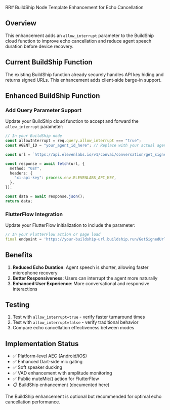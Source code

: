 RR# BuildShip Node Template Enhancement for Echo Cancellation

## Overview

This enhancement adds an `allow_interrupt` parameter to the BuildShip cloud function to improve echo cancellation and reduce agent speech duration before device recovery.

## Current BuildShip Function

The existing BuildShip function already securely handles API key hiding and returns signed URLs. This enhancement adds client-side barge-in support.

## Enhanced BuildShip Function

### Add Query Parameter Support

Update your BuildShip cloud function to accept and forward the `allow_interrupt` parameter:

```typescript
// In your BuildShip node
const allowInterrupt = req.query.allow_interrupt === "true";
const AGENT_ID = "your_agent_id_here"; // Replace with your actual agent ID

const url = `https://api.elevenlabs.io/v1/convai/conversation/get_signed_url?agent_id=${AGENT_ID}&allow_interrupt=${allowInterrupt}`;

const response = await fetch(url, {
  method: "GET",
  headers: {
    "xi-api-key": process.env.ELEVENLABS_API_KEY,
  },
});

const data = await response.json();
return data;
```

### FlutterFlow Integration

Update your FlutterFlow initialization to include the parameter:

```dart
// In your FlutterFlow action or page load
final endpoint = 'https://your-buildship-url.buildship.run/GetSignedUrl?allow_interrupt=true';
```

## Benefits

1. **Reduced Echo Duration**: Agent speech is shorter, allowing faster microphone recovery
2. **Better Responsiveness**: Users can interrupt the agent more naturally
3. **Enhanced User Experience**: More conversational and responsive interactions

## Testing

1. Test with `allow_interrupt=true` - verify faster turnaround times
2. Test with `allow_interrupt=false` - verify traditional behavior
3. Compare echo cancellation effectiveness between modes

## Implementation Status

- ✅ Platform-level AEC (Android/iOS)
- ✅ Enhanced Dart-side mic gating
- ✅ Soft speaker ducking
- ✅ VAD enhancement with amplitude monitoring
- ✅ Public muteMic() action for FlutterFlow
- 📋 BuildShip enhancement (documented here)

The BuildShip enhancement is optional but recommended for optimal echo cancellation performance.
